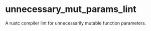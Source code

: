 unnecessary_mut_params_lint
===========================

 A rustc compiler lint for unnecessarily mutable function parameters.
